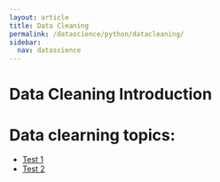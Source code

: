 ```yaml
---
layout: article
title: Data Cleaning
permalink: /datascience/python/datacleaning/
sidebar:
  nav: datascience
---
```

# Data Cleaning Introduction

# Data clearning topics:

- [Test 1](/datascience/datacleaning/test1/)
- [Test 2](/datascience/datacleaning/test2/)
